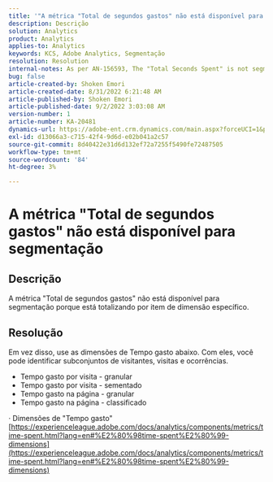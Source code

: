 ```yaml
---
title: '"A métrica "Total de segundos gastos" não está disponível para segmentação"'
description: Descrição
solution: Analytics
product: Analytics
applies-to: Analytics
keywords: KCS, Adobe Analytics, Segmentação
resolution: Resolution
internal-notes: As per AN-156593, The "Total Seconds Spent" is not segmentable.
bug: false
article-created-by: Shoken Emori
article-created-date: 8/31/2022 6:21:48 AM
article-published-by: Shoken Emori
article-published-date: 9/2/2022 3:03:08 AM
version-number: 1
article-number: KA-20481
dynamics-url: https://adobe-ent.crm.dynamics.com/main.aspx?forceUCI=1&pagetype=entityrecord&etn=knowledgearticle&id=34b9652d-f528-ed11-9db1-0022480869de
exl-id: d13066a3-c715-42f4-9d6d-e02b041a2c57
source-git-commit: 8d40422e31d6d132ef72a7255f5490fe72487505
workflow-type: tm+mt
source-wordcount: '84'
ht-degree: 3%

---
```


# A métrica &quot;Total de segundos gastos&quot; não está disponível para segmentação

## Descrição

A métrica &quot;Total de segundos gastos&quot; não está disponível para segmentação porque está totalizando por item de dimensão específico.

## Resolução


Em vez disso, use as dimensões de Tempo gasto abaixo. Com eles, você pode identificar subconjuntos de visitantes, visitas e ocorrências.

- Tempo gasto por visita - granular
- Tempo gasto por visita - sementado
- Tempo gasto na página - granular
- Tempo gasto na página - classificado


· Dimensões de &quot;Tempo gasto&quot;
[https://experienceleague.adobe.com/docs/analytics/components/metrics/time-spent.html?lang=en#%E2%80%98time-spent%E2%80%99-dimensions](https://experienceleague.adobe.com/docs/analytics/components/metrics/time-spent.html?lang=en#%E2%80%98time-spent%E2%80%99-dimensions)

